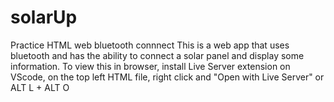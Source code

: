 # solarUp
Practice HTML web bluetooth connnect
This is a web app that uses bluetooth and has the ability to connect a solar panel and display some information.
To view this in browser, install Live Server extension on VScode, on the top left HTML file, right click and "Open with Live Server" or ALT L + ALT O



